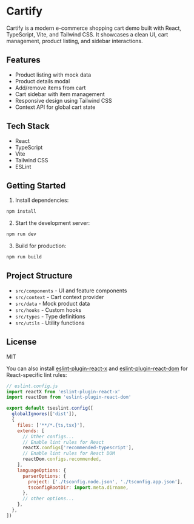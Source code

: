 
# Cartify

Cartify is a modern e-commerce shopping cart demo built with React, TypeScript, Vite, and Tailwind CSS. It showcases a clean UI, cart management, product listing, and sidebar interactions.

## Features

- Product listing with mock data
- Product details modal
- Add/remove items from cart
- Cart sidebar with item management
- Responsive design using Tailwind CSS
- Context API for global cart state

## Tech Stack

- React
- TypeScript
- Vite
- Tailwind CSS
- ESLint

## Getting Started

1. Install dependencies:
  ```sh
  npm install
  ```
2. Start the development server:
  ```sh
  npm run dev
  ```
3. Build for production:
  ```sh
  npm run build
  ```

## Project Structure

- `src/components` - UI and feature components
- `src/context` - Cart context provider
- `src/data` - Mock product data
- `src/hooks` - Custom hooks
- `src/types` - Type definitions
- `src/utils` - Utility functions

## License

MIT

You can also install [eslint-plugin-react-x](https://github.com/Rel1cx/eslint-react/tree/main/packages/plugins/eslint-plugin-react-x) and [eslint-plugin-react-dom](https://github.com/Rel1cx/eslint-react/tree/main/packages/plugins/eslint-plugin-react-dom) for React-specific lint rules:

```js
// eslint.config.js
import reactX from 'eslint-plugin-react-x'
import reactDom from 'eslint-plugin-react-dom'

export default tseslint.config([
  globalIgnores(['dist']),
  {
    files: ['**/*.{ts,tsx}'],
    extends: [
      // Other configs...
      // Enable lint rules for React
      reactX.configs['recommended-typescript'],
      // Enable lint rules for React DOM
      reactDom.configs.recommended,
    ],
    languageOptions: {
      parserOptions: {
        project: ['./tsconfig.node.json', './tsconfig.app.json'],
        tsconfigRootDir: import.meta.dirname,
      },
      // other options...
    },
  },
])
```
